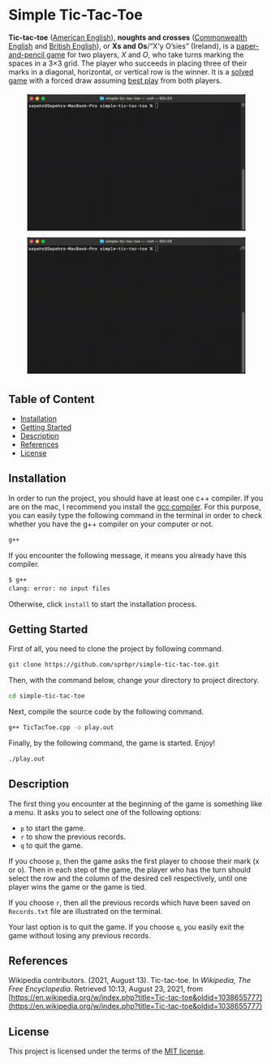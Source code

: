 # Simple Tic-Tac-Toe

**Tic-tac-toe**  ([American English](https://en.wikipedia.org/wiki/American_English "American English")),  **noughts and crosses**  ([Commonwealth English](https://en.wikipedia.org/wiki/Commonwealth_English "Commonwealth English")  and  [British English](https://en.wikipedia.org/wiki/British_English "British English")), or  **Xs and Os**/“X’y O’sies” (Ireland), is a  [paper-and-pencil game](https://en.wikipedia.org/wiki/Paper-and-pencil_game "Paper-and-pencil game")  for two players,  _X_  and  _O_, who take turns marking the spaces in a 3×3 grid. The player who succeeds in placing three of their marks in a diagonal, horizontal, or vertical row is the winner. It is a  [solved game](https://en.wikipedia.org/wiki/Solved_game "Solved game")  with a forced draw assuming  [best play](https://en.wikipedia.org/wiki/Best_response "Best response")  from both players.

<div align="center">
  <img src="docs/play.gif" width="430" style="border:0px;margin:5px;" />
  <img src="docs/records.gif" width="430" style="border:0px;margin:5px;"/>
</div>

## Table of Content

 - [Installation](#installation)
 - [Getting Started](#getting-started)
 - [Description](#description)
 - [References](#references)
 - [License](#license)

## Installation

In order to run the project, you should have at least one c++ compiler. If you are on the mac, I recommend you install the [gcc compiler](https://gcc.gnu.org/). For this purpose, you can easily type the following command in the terminal in order to check whether you have the g++ compiler on your computer or not.

```bash
g++
```

If you encounter the following message, it means you already have this compiler.

```bash
$ g++
clang: error: no input files
```

Otherwise, click `install` to start the installation process.

## Getting Started

First of all, you need to clone the project by following command.

```bash
git clone https://github.com/sprbpr/simple-tic-tac-toe.git
```

Then, with the command below, change your directory to project directory.

```bash
cd simple-tic-tac-toe
```

Next, compile the source code by the following command.

```bash
g++ TicTacToe.cpp -o play.out
```

Finally, by the following command, the game is started. Enjoy!

```bash
./play.out
```

## Description

The first thing you encounter at the beginning of the game is something like a menu. It asks you to select one of the following options:

- `p` to start the game.
- `r` to show the previous records.
- `q` to quit the game.

If you choose `p`, then the game asks the first player to choose their mark (x or o). Then in each step of the game, the player who has the turn should select the row and the column of the desired cell respectively, until one player wins the game or the game is tied.

If you choose `r`, then all the previous records which have been saved on `Records.txt` file are illustrated on the terminal.

Your last option is to quit the game. If you choose `q`, you easily exit the game without losing any previous records.


## References

Wikipedia contributors. (2021, August 13). Tic-tac-toe. In _Wikipedia, The Free Encyclopedia_. Retrieved 10:13, August 23, 2021, from [https://en.wikipedia.org/w/index.php?title=Tic-tac-toe&oldid=1038655777](https://en.wikipedia.org/w/index.php?title=Tic-tac-toe&oldid=1038655777)

## License
This project is licensed under the terms of the [MIT license](https://github.com/sprbpr/simple-tic-tac-toe/blob/main/LICENSE).